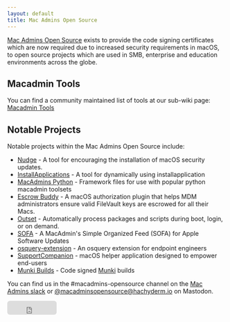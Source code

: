 ```yaml
---
layout: default
title: Mac Admins Open Source
---
```


[Mac Admins Open Source](https://github.com/macadmins) exists to provide the code signing certificates which are now required due to increased security requirements in macOS, to open source projects which are used in SMB, enterprise and education environments across the globe.

## Macadmin Tools
You can find a community maintained list of tools at our sub-wiki page: [Macadmin Tools](https://github.com/macadmins/macadmins.io/wiki/Macadmin-Tools)

## Notable Projects
Notable projects within the Mac Admins Open Source include:
* [Nudge](https://github.com/macadmins/nudge) - A tool for encouraging the installation of macOS security updates.
* [InstallApplications](https://github.com/macadmins/installapplications) - A tool for dynamically using installapplication
* [MacAdmins Python](https://github.com/macadmins/python) - Framework files for use with popular python macadmin toolsets
* [Escrow Buddy](https://github.com/macadmins/escrow-buddy) - A macOS authorization plugin that helps MDM administrators ensure valid FileVault keys are escrowed for all their Macs.
* [Outset](https://github.com/macadmins/outset) - Automatically process packages and scripts during boot, login, or on demand.
* [SOFA](https://sofa.macadmins.io) - A MacAdmin's Simple Organized Feed (SOFA) for Apple Software Updates
* [osquery-extension](https://github.com/macadmins/osquery-extension) - An osquery extension for endpoint engineers
* [SupportCompanion](https://github.com/macadmins/SupportCompanion) - macOS helper application designed to empower end-users
* [Munki Builds](https://github.com/macadmins/munki-builds/releases) - Code signed [Munki](https://github.com/munki/munki) builds


You can find us in the #macadmins-opensource channel on the [Mac Admins slack](https://www.macadmins.org/) or <a rel="me" href="https://hachyderm.io/@macadminsopensource">@macadminsopensource@hachyderm.io</a> on Mastodon.


<iframe src="https://github.com/sponsors/macadmins/button" title="Sponsor macadmins" height="32" width="114" style="border: 0; border-radius: 6px;"></iframe>
